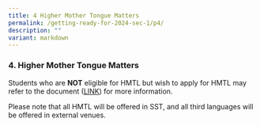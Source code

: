 ```yaml
---
title: 4 Higher Mother Tongue Matters
permalink: /getting-ready-for-2024-sec-1/p4/
description: ""
variant: markdown
---
```

### 4. Higher Mother Tongue Matters

  

Students who are **NOT** eligible for HMTL but wish to apply for HMTL may refer to the document ([LINK](/files/Preparation%20for%20S1/MTL_Briefing_for_S1_2024__pdf__v2.pdf)) for more information.

Please note that all HMTL will be offered in SST, and all third languages will be offered in external venues.